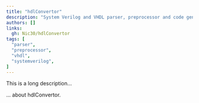 ```yaml
---
title: "hdlConvertor"
description: "System Verilog and VHDL parser, preprocessor and code generator for Python/C++ written"
authors: []
links:
  gh: Nic30/hdlConvertor
tags: [
  "parser",
  "preprocessor",
  "vhdl",
  "systemverilog",
]
---
```


This is a long description...
<!--more-->
... about hdlConvertor.
